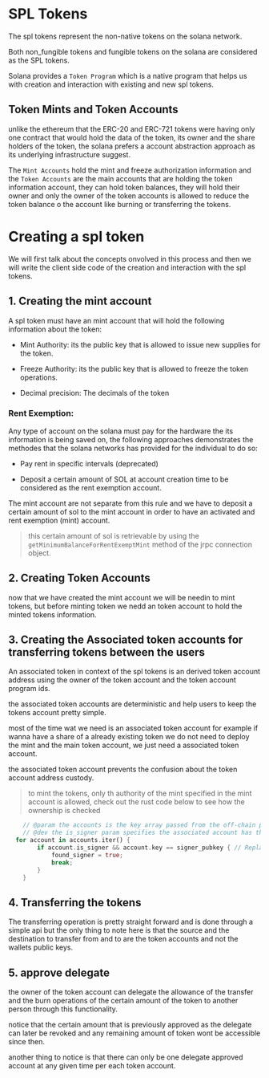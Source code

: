 # SPL Tokens

The spl tokens represent the non-native tokens on the solana network.

Both non_fungible tokens and fungible tokens on the solana are considered as the SPL tokens.

Solana provides a `Token Program` which is a native program that helps us with creation and interaction with existing and new spl tokens.

## Token Mints and Token Accounts

unlike the ethereum that the ERC-20 and ERC-721 tokens were having only one contract that would hold the data of the token, its owner and the share holders of the token, the solana prefers a account abstraction approach as its underlying infrastructure suggest.

The `Mint Accounts` hold the mint and freeze authorization information and the `Token Accounts` are the main accounts that are holding the token information account, they can hold token balances, they will hold their owner and only the owner of the token accounts is allowed to reduce the token balance o the account like burning or transferring the tokens.


# Creating a spl token 

We will first talk about the concepts onvolved in this process and then we will write the client side code of the creation and interaction with the spl tokens.

## 1. Creating the mint account

A spl token must have an mint account that will hold the following information about the token: 

- Mint Authority: its the public key that is allowed to issue new supplies for the token.

- Freeze Authority: its the public key that is allowed to freeze the token operations.

- Decimal precision: The decimals of the token

### Rent Exemption: 

Any type of account on the solana must pay for the hardware the its information is being saved on, the following approaches demonstrates the methodes that the solana networks has provided for the individual to do so: 

- Pay rent in specific intervals (deprecated)

- Deposit a certain amount of SOL at account creation time to be considered as the rent exemption account.

The  mint account are not separate from this rule and we have to deposit a certain amount of sol to the mint account in order to have an activated and rent exemption (mint) account.

> this certain amount of sol is retrievable by using the `getMinimumBalanceForRentExemptMint` method of the jrpc connection object.  

## 2. Creating Token Accounts

now that we have created the mint account we will be needin to mint tokens, but before minting token we nedd an token account to hold the minted tokens information.


## 3. Creating the Associated token accounts for transferring tokens between the users

An associated token in context of the spl tokens is an derived token account address using the owner of the token account and the token account program ids.

the associated token accounts are deterministic and help users to keep the tokens account pretty simple.

most of the time wat we need is an associated token account for example if wanna have a share of a already existing token we do not need to deploy the mint and the main token account, we just need a associated token account.

the associated token account prevents the confusion about the token account address custody.

> to mint the tokens, only th authority of the mint specified in the mint account is allowed, check out the rust code below to see how the ownership is checked

``` rust
    // @param the accounts is the key array passed from the off-chain program.
    // @dev the is_signer param specifies the associated account has the relevant secret key signature in the tx.
  for account in accounts.iter() {
        if account.is_signer && account.key == signer_pubkey { // Replace with your logic to identify required signer
            found_signer = true;
            break;
        }
    }
```

## 4. Transferring the tokens

The transferring operation is pretty straight forward and is done through a simple api but the only thing to note here is that the source and the destination to transfer from and to are the token accounts and not the wallets public keys.

## 5. approve delegate

the owner of the token account can delegate the allowance of the transfer and the burn operations of the certain amount of the token to another person through this functionality.

notice that the certain amount that is previously approved as the delegate can later be revoked and any remaining amount of token wont be accessible since then.

another thing to notice is that there can only be one delegate approved account at any given time per each token account.